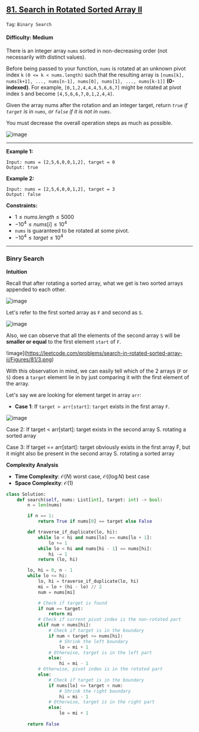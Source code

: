## [81. Search in Rotated Sorted Array II](https://leetcode.com/problems/search-in-rotated-sorted-array-ii)

```Tag```: ```Binary Search```

#### Difficulty: Medium

There is an integer array ```nums``` sorted in non-decreasing order (not necessarily with distinct values).

Before being passed to your function, ```nums``` is rotated at an unknown pivot index ```k``` ```(0 <= k < nums.length)``` such that the resulting array is ```[nums[k], nums[k+1], ..., nums[n-1], nums[0], nums[1], ..., nums[k-1]]``` __(0-indexed)__. For example, ```[0,1,2,4,4,4,5,6,6,7]``` might be rotated at pivot index ```5``` and become ```[4,5,6,6,7,0,1,2,4,4]```.

Given the array nums after the rotation and an integer target, return _```true``` if ```target``` is in ```nums```, or ```false``` if it is not in ```nums```_.

You must decrease the overall operation steps as much as possible.

![image](https://github.com/quananhle/Python/assets/35042430/c43d1a73-8c53-4222-bbfe-ada8b1ffc878)

---

__Example 1:__
```
Input: nums = [2,5,6,0,0,1,2], target = 0
Output: true
```

__Example 2:__
```
Input: nums = [2,5,6,0,0,1,2], target = 3
Output: false
```

__Constraints:__

- $1 \le nums.length \le 5000$
- $-10^{4} \le nums[i] \le 10^{4}$
- ```nums``` is guaranteed to be rotated at some pivot.
- $-10^{4} \le target \le 10^{4}$

---

### Binry Search

__Intuition__

Recall that after rotating a sorted array, what we get is two sorted arrays appended to each other.

![image](https://leetcode.com/problems/search-in-rotated-sorted-array-ii/Figures/81/1.png)

Let's refer to the first sorted array as ```F``` and second as ```S```.

![image](https://leetcode.com/problems/search-in-rotated-sorted-array-ii/Figures/81/2.png)

Also, we can observe that all the elements of the second array ```S``` will be __smaller or equal__ to the first element ```start``` of ```F```.

!image](https://leetcode.com/problems/search-in-rotated-sorted-array-ii/Figures/81/3.png)

With this observation in mind, we can easily tell which of the 2 arrays (```F``` or ```S```) does a ```target``` element lie in by just comparing it with the first element of the array.

Let's say we are looking for element target in array ```arr```:

- __Case 1__: If ```target > arr[start]```: ```target``` exists in the first array ```F```.

![image](https://leetcode.com/problems/search-in-rotated-sorted-array-ii/Figures/81/4.png)

Case 2: If target < arr[start]: target exists in the second array S.
rotating a sorted array

Case 3: If target == arr[start]: target obviously exists in the first array F, but it might also be present in the second array S.
rotating a sorted array

__Complexity Analysis__

- __Time Complexity__: $\mathcal{O}(N)$ worst case, $\mathcal{O}((\log N)$ best case
- __Space Complexity__: $\mathcal{O}(1)$

```Python
class Solution:
    def search(self, nums: List[int], target: int) -> bool:
        n = len(nums)

        if n == 1:
            return True if nums[0] == target else False

        def traverse_if_duplicate(lo, hi):
            while lo < hi and nums[lo] == nums[lo + 1]:
                lo += 1
            while lo < hi and nums[hi - 1] == nums[hi]:
                hi -= 1
            return (lo, hi)

        lo, hi = 0, n - 1
        while lo <= hi:
            lo, hi = traverse_if_duplicate(lo, hi)
            mi = lo + (hi - lo) // 2
            num = nums[mi]

            # Check if target is found
            if num == target:
                return mi
            # Check if current pivot index is the non-rotated part
            elif num < nums[hi]:
                # Check if target is in the boundary
                if num < target <= nums[hi]:
                    # Shrink the left boundary
                    lo = mi + 1
                # Otherwise, target is in the left part
                else:
                    hi = mi - 1
            # Otherwise, pivot index is in the rotated part
            else:
                # Check if target is in the boundary
                if nums[lo] <= target < num:
                    # Shrink the right boundary
                    hi = mi - 1
                # Otherwise, target is in the right part
                else:
                    lo = mi + 1
            
        return False
```
